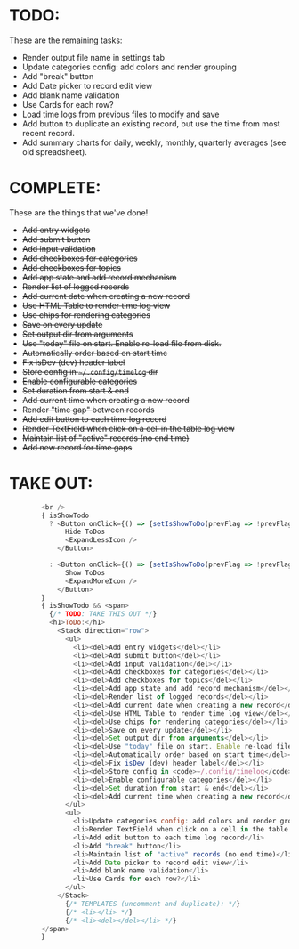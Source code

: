 # TODO:
These are the remaining tasks:
<ul>
  <li>Render output file name in settings tab</li>
  <li>Update categories config: add colors and render grouping</li>
  <li>Add "break" button</li>
  <li>Add Date picker to record edit view</li>
  <li>Add blank name validation</li>
  <li>Use Cards for each row?</li>
  <li>Load time logs from previous files to modify and save</li>
  <li>Add button to duplicate an existing record, but use the time from most recent record.</li>
  <li>Add summary charts for daily, weekly, monthly, quarterly averages (see old spreadsheet).</li>
</ul>


# COMPLETE:
These are the things that we've done!
<ul>
  <li><del>Add entry widgets</del></li>
  <li><del>Add submit button</del></li>
  <li><del>Add input validation</del></li>
  <li><del>Add checkboxes for categories</del></li>
  <li><del>Add checkboxes for topics</del></li>
  <li><del>Add app state and add record mechanism</del></li>
  <li><del>Render list of logged records</del></li>
  <li><del>Add current date when creating a new record</del></li>
  <li><del>Use HTML Table to render time log view</del></li>
  <li><del>Use chips for rendering categories</del></li>
  <li><del>Save on every update</del></li>
  <li><del>Set output dir from arguments</del></li>
  <li><del>Use "today" file on start. Enable re-load file from disk.</del></li>
  <li><del>Automatically order based on start time</del></li>
  <li><del>Fix isDev (dev) header label</del></li>
  <li><del>Store config in <code>~/.config/timelog</code> dir</del></li>
  <li><del>Enable configurable categories</del></li>
  <li><del>Set duration from start & end</del></li>
  <li><del>Add current time when creating a new record</del></li>
  <li><del>Render "time gap" between records</del></li>
  <li><del>Add edit button to each time log record</del></li>
  <li><del>Render TextField when click on a cell in the table log view</del></li>
  <li><del>Maintain list of "active" records (no end time)</del></li>
  <li><del>Add new record for time gaps</del></li>
</ul>


# TAKE OUT:
```javascript
        <br />
        { isShowTodo
          ? <Button onClick={() => {setIsShowToDo(prevFlag => !prevFlag)}}>
              Hide ToDos
              <ExpandLessIcon />
            </Button>

          : <Button onClick={() => {setIsShowToDo(prevFlag => !prevFlag)}}>
              Show ToDos
              <ExpandMoreIcon />
            </Button>
        }
        { isShowTodo && <span>
          {/* TODO: TAKE THIS OUT */}
          <h1>ToDo:</h1>
            <Stack direction="row">
              <ul>
                <li><del>Add entry widgets</del></li>
                <li><del>Add submit button</del></li>
                <li><del>Add input validation</del></li>
                <li><del>Add checkboxes for categories</del></li>
                <li><del>Add checkboxes for topics</del></li>
                <li><del>Add app state and add record mechanism</del></li>
                <li><del>Render list of logged records</del></li>
                <li><del>Add current date when creating a new record</del></li>
                <li><del>Use HTML Table to render time log view</del></li>
                <li><del>Use chips for rendering categories</del></li>
                <li><del>Save on every update</del></li>
                <li><del>Set output dir from arguments</del></li>
                <li><del>Use "today" file on start. Enable re-load file from disk.</del></li>
                <li><del>Automatically order based on start time</del></li>
                <li><del>Fix isDev (dev) header label</del></li>
                <li><del>Store config in <code>~/.config/timelog</code> dir</del></li>
                <li><del>Enable configurable categories</del></li>
                <li><del>Set duration from start & end</del></li>
                <li><del>Add current time when creating a new record</del></li>
              </ul>
              <ul>
                <li>Update categories config: add colors and render grouping</li>
                <li>Render TextField when click on a cell in the table log view</li>
                <li>Add edit button to each time log record</li>
                <li>Add "break" button</li>
                <li>Maintain list of "active" records (no end time)</li>
                <li>Add Date picker to record edit view</li>
                <li>Add blank name validation</li>
                <li>Use Cards for each row?</li>
              </ul>
            </Stack>
              {/* TEMPLATES (uncomment and duplicate): */}
              {/* <li></li> */}
              {/* <li><del></del></li> */}
        </span>
        }
```
